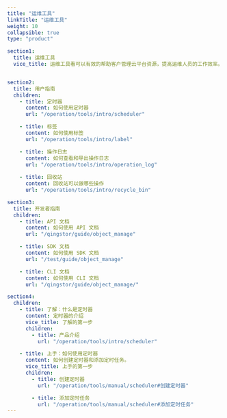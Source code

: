 ```yaml
---
title: "运维工具"
linkTitle: "运维工具"
weight: 10
collapsible: true
type: "product"

section1:
  title: 运维工具
  vice_title: 运维工具看可以有效的帮助客户管理云平台资源，提高运维人员的工作效率。


section2:
  title: 用户指南
  children:
    - title: 定时器
      content: 如何使用定时器
      url: "/operation/tools/intro/scheduler"

    - title: 标签
      content: 如何使用标签
      url: "/operation/tools/intro/label"

    - title: 操作日志
      content: 如何查看和导出操作日志
      url: "/operation/tools/intro/operation_log"
    
    - title: 回收站
      content: 回收站可以做哪些操作
      url: "/operation/tools/intro/recycle_bin"

section3:
  title: 开发者指南
  children:
    - title: API 文档
      content: 如何使用 API 文档
      url: "/qingstor/guide/object_manage"

    - title: SDK 文档
      content: 如何使用 SDK 文档
      url: "/test/guide/object_manage"

    - title: CLI 文档
      content: 如何使用 CLI 文档
      url: "/qingstor/guide/object_manage/"

section4:
  children:
    - title: 了解：什么是定时器
      content: 定时器的介绍
      vice_title: 了解的第一步
      children:
        - title: 产品介绍
          url: "/operation/tools/intro/scheduler" 

    - title: 上手：如何使用定时器
      content: 如何创建定时器和添加定时任务。
      vice_title: 上手的第一步
      children: 
        - title: 创建定时器
          url: "/operation/tools/manual/scheduler#创建定时器"

        - title: 添加定时任务
          url: "/operation/tools/manual/scheduler#添加定时任务"
---
```


<!-- type: "product" 这个参数表明这是一个产品index页面 -->
<!-- section1 为产品index页面 主标题 副标题 video  video_img为视频图片  -->
<!-- section2 为产品index页面 第一个大块的用户文档配置  -->
<!-- section3 为产品index页面 第二个大块的开发者文档配置  -->
<!-- section4 为产品index页面 第三个大块的学习路径配置  -->
